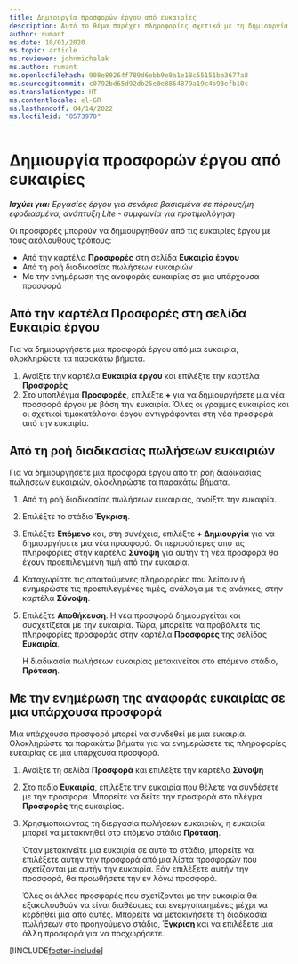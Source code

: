 ```yaml
---
title: Δημιουργία προσφορών έργου από ευκαιρίες
description: Αυτό το θέμα παρέχει πληροφορίες σχετικά με τη δημιουργία μιας προσφοράς έργου από μια ευκαιρία.
author: rumant
ms.date: 10/01/2020
ms.topic: article
ms.reviewer: johnmichalak
ms.author: rumant
ms.openlocfilehash: 908e89264f789d6ebb9e8a1e18c55151ba3677a8
ms.sourcegitcommit: c0792bd65d92db25e0e8864879a19c4b93efb10c
ms.translationtype: HT
ms.contentlocale: el-GR
ms.lasthandoff: 04/14/2022
ms.locfileid: "8573970"
---
```

# <a name="create-project-quotes-from-opportunities"></a>Δημιουργία προσφορών έργου από ευκαιρίες

_**Ισχύει για:** Εργασίες έργου για σενάρια βασισμένα σε πόρους/μη εφοδιασμένα, ανάπτυξη Lite - συμφωνία για προτιμολόγηση_

Οι προσφορές μπορούν να δημιουργηθούν από τις ευκαιρίες έργου με τους ακόλουθους τρόπους:

- Από την καρτέλα **Προσφορές** στη σελίδα **Ευκαιρία έργου**
- Από τη ροή διαδικασίας πωλήσεων ευκαιριών
- Με την ενημέρωση της αναφοράς ευκαιρίας σε μια υπάρχουσα προσφορά

## <a name="from-the-quotes-tab-of-the-project-opportunity-page"></a>Από την καρτέλα Προσφορές στη σελίδα Ευκαιρία έργου

Για να δημιουργήσετε μια προσφορά έργου από μια ευκαιρία, ολοκληρώστε τα παρακάτω βήματα.

1. Ανοίξτε την καρτέλα **Ευκαιρία έργου** και επιλέξτε την καρτέλα **Προσφορές** 
2. Στο υποπλέγμα **Προσφορές**, επιλέξτε **+** για να δημιουργήσετε μια νέα προσφορά έργου με βάση την ευκαιρία. Όλες οι γραμμές ευκαιρίας και οι σχετικοί τιμοκατάλογοι έργου αντιγράφονται στη νέα προσφορά από την ευκαιρία.

## <a name="from-the-opportunity-sales-process-flow"></a>Από τη ροή διαδικασίας πωλήσεων ευκαιριών

Για να δημιουργήσετε μια προσφορά έργου από τη ροή διαδικασίας πωλήσεων ευκαιριών, ολοκληρώστε τα παρακάτω βήματα.

1. Από τη ροή διαδικασίας πωλήσεων ευκαιρίας, ανοίξτε την ευκαιρία.
2. Επιλέξτε το στάδιο **Έγκριση**. 
3. Επιλέξτε **Επόμενο** και, στη συνέχεια, επιλέξτε **+ Δημιουργία** για να δημιουργήσετε μια νέα προσφορά. Οι περισσότερες από τις πληροφορίες στην καρτέλα **Σύνοψη** για αυτήν τη νέα προσφορά θα έχουν προεπιλεγμένη τιμή από την ευκαιρία. 
4. Καταχωρίστε τις απαιτούμενες πληροφορίες που λείπουν ή ενημερώστε τις προεπιλεγμένες τιμές, ανάλογα με τις ανάγκες, στην καρτέλα **Σύνοψη**.
5. Επιλέξτε **Αποθήκευση**. Η νέα προσφορά δημιουργείται και συσχετίζεται με την ευκαιρία. Τώρα, μπορείτε να προβάλετε τις πληροφορίες προσφοράς στην καρτέλα **Προσφορές** της σελίδας **Ευκαιρία**. 

   Η διαδικασία πωλήσεων ευκαιρίας μετακινείται στο επόμενο στάδιο, **Πρόταση**.


## <a name="by-updating-the-opportunity-reference-on-an-existing-quote"></a>Με την ενημέρωση της αναφοράς ευκαιρίας σε μια υπάρχουσα προσφορά

Μια υπάρχουσα προσφορά μπορεί να συνδεθεί με μια ευκαιρία. Ολοκληρώστε τα παρακάτω βήματα για να ενημερώσετε τις πληροφορίες ευκαιρίας σε μια υπάρχουσα προσφορά.

1. Ανοίξτε τη σελίδα **Προσφορά** και επιλέξτε την καρτέλα **Σύνοψη**
2. Στο πεδίο **Ευκαιρία**, επιλέξτε την ευκαιρία που θέλετε να συνδέσετε με την προσφορά. Μπορείτε να δείτε την προσφορά στο πλέγμα **Προσφορές** της ευκαιρίας. 
3. Χρησιμοποιώντας τη διεργασία πωλήσεων ευκαιριών, η ευκαιρία μπορεί να μετακινηθεί στο επόμενο στάδιο **Πρόταση**. 

   Όταν μετακινείτε μια ευκαιρία σε αυτό το στάδιο, μπορείτε να επιλέξετε αυτήν την προσφορά από μια λίστα προσφορών που σχετίζονται με αυτήν την ευκαιρία. Εάν επιλέξετε αυτήν την προσφορά, θα προωθήσετε την εν λόγω προσφορά.

   Όλες οι άλλες προσφορές που σχετίζονται με την ευκαιρία θα εξακολουθούν να είναι διαθέσιμες και ενεργοποιημένες μέχρι να κερδηθεί μία από αυτές. Μπορείτε να μετακινήσετε τη διαδικασία πωλήσεων στο προηγούμενο στάδιο, **Έγκριση** και να επιλέξετε μια άλλη προσφορά για να προχωρήσετε.


[!INCLUDE[footer-include](../includes/footer-banner.md)]